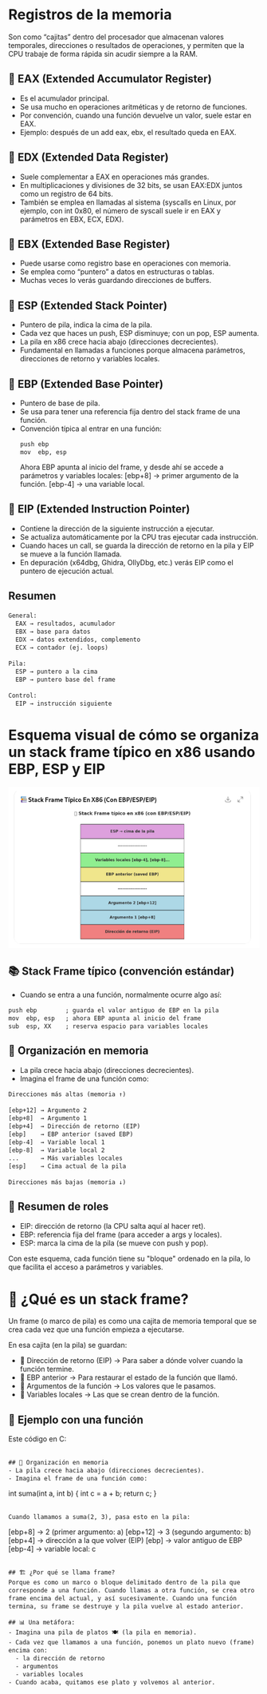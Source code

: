 
# Registros de la memoria

Son como “cajitas” dentro del procesador que almacenan valores temporales, direcciones o resultados de operaciones, y permiten que la CPU trabaje de forma rápida sin acudir siempre a la RAM.

## 🔹 EAX (Extended Accumulator Register)
- Es el acumulador principal.
- Se usa mucho en operaciones aritméticas y de retorno de funciones.
- Por convención, cuando una función devuelve un valor, suele estar en EAX.
- Ejemplo: después de un add eax, ebx, el resultado queda en EAX.

## 🔹 EDX (Extended Data Register)
- Suele complementar a EAX en operaciones más grandes.
- En multiplicaciones y divisiones de 32 bits, se usan EAX:EDX juntos como un registro de 64 bits.
- También se emplea en llamadas al sistema (syscalls en Linux, por ejemplo, con int 0x80, el número de syscall suele ir en EAX y parámetros en EBX, ECX, EDX).

## 🔹 EBX (Extended Base Register)
- Puede usarse como registro base en operaciones con memoria.
- Se emplea como “puntero” a datos en estructuras o tablas.
- Muchas veces lo verás guardando direcciones de buffers.

## 🔹 ESP (Extended Stack Pointer)
- Puntero de pila, indica la cima de la pila.
- Cada vez que haces un push, ESP disminuye; con un pop, ESP aumenta.
- La pila en x86 crece hacia abajo (direcciones decrecientes).
- Fundamental en llamadas a funciones porque almacena parámetros, direcciones de retorno y variables locales.

## 🔹 EBP (Extended Base Pointer)
- Puntero de base de pila.
- Se usa para tener una referencia fija dentro del stack frame de una función.
- Convención típica al entrar en una función:
  ```
  push ebp
  mov  ebp, esp
  ```
  Ahora EBP apunta al inicio del frame, y desde ahí se accede a parámetros y variables locales:
  [ebp+8] → primer argumento de la función.
  [ebp-4] → una variable local.

## 🔹 EIP (Extended Instruction Pointer)
- Contiene la dirección de la siguiente instrucción a ejecutar.
- Se actualiza automáticamente por la CPU tras ejecutar cada instrucción.
- Cuando haces un call, se guarda la dirección de retorno en la pila y EIP se mueve a la función llamada.
- En depuración (x64dbg, Ghidra, OllyDbg, etc.) verás EIP como el puntero de ejecución actual.

## Resumen
```
General:
  EAX → resultados, acumulador
  EBX → base para datos
  EDX → datos extendidos, complemento
  ECX → contador (ej. loops)

Pila:
  ESP → puntero a la cima
  EBP → puntero base del frame

Control:
  EIP → instrucción siguiente

```

# Esquema visual de cómo se organiza un stack frame típico en x86 usando EBP, ESP y EIP
![Esquema stack frame](capturas/esquema-pila.png)

## 📚 Stack Frame típico (convención estándar)
- Cuando se entra a una función, normalmente ocurre algo así:
```
push ebp        ; guarda el valor antiguo de EBP en la pila
mov  ebp, esp   ; ahora EBP apunta al inicio del frame
sub  esp, XX    ; reserva espacio para variables locales
```

## 🔹 Organización en memoria
- La pila crece hacia abajo (direcciones decrecientes).
- Imagina el frame de una función como:
```
Direcciones más altas (memoria ↑)

[ebp+12] → Argumento 2
[ebp+8]  → Argumento 1
[ebp+4]  → Dirección de retorno (EIP)
[ebp]    → EBP anterior (saved EBP)
[ebp-4]  → Variable local 1
[ebp-8]  → Variable local 2
...      → Más variables locales
[esp]    → Cima actual de la pila

Direcciones más bajas (memoria ↓)
```

## 🔹 Resumen de roles
- EIP: dirección de retorno (la CPU salta aquí al hacer ret).
- EBP: referencia fija del frame (para acceder a args y locales).
- ESP: marca la cima de la pila (se mueve con push y pop).

Con este esquema, cada función tiene su "bloque" ordenado en la pila, lo que facilita el acceso a parámetros y variables.

# 📌 ¿Qué es un stack frame?
Un frame (o marco de pila) es como una cajita de memoria temporal que se crea cada vez que una función empieza a ejecutarse.

En esa cajita (en la pila) se guardan:
- 📍 Dirección de retorno (EIP) → Para saber a dónde volver cuando la función termine.
- 📍 EBP anterior → Para restaurar el estado de la función que llamó.
- 📍 Argumentos de la función → Los valores que le pasamos.
- 📍 Variables locales → Las que se crean dentro de la función.

## 🧩 Ejemplo con una función
Este código en C:
```

## 🔹 Organización en memoria
- La pila crece hacia abajo (direcciones decrecientes).
- Imagina el frame de una función como:
```
int suma(int a, int b) {
    int c = a + b;
    return c;
}
```

Cuando llamamos a suma(2, 3), pasa esto en la pila:
```
[ebp+8]  → 2   (primer argumento: a)
[ebp+12] → 3   (segundo argumento: b)
[ebp+4]  → dirección a la que volver (EIP)
[ebp]    → valor antiguo de EBP
[ebp-4]  → variable local: c
```

## 🏗️ ¿Por qué se llama frame?
Porque es como un marco o bloque delimitado dentro de la pila que corresponde a una función. Cuando llamas a otra función, se crea otro frame encima del actual, y así sucesivamente. Cuando una función termina, su frame se destruye y la pila vuelve al estado anterior.

## 📊 Una metáfora:
- Imagina una pila de platos 🍽️ (la pila en memoria).
- Cada vez que llamamos a una función, ponemos un plato nuevo (frame) encima con:
  - la dirección de retorno
  - argumentos
  - variables locales
- Cuando acaba, quitamos ese plato y volvemos al anterior.
